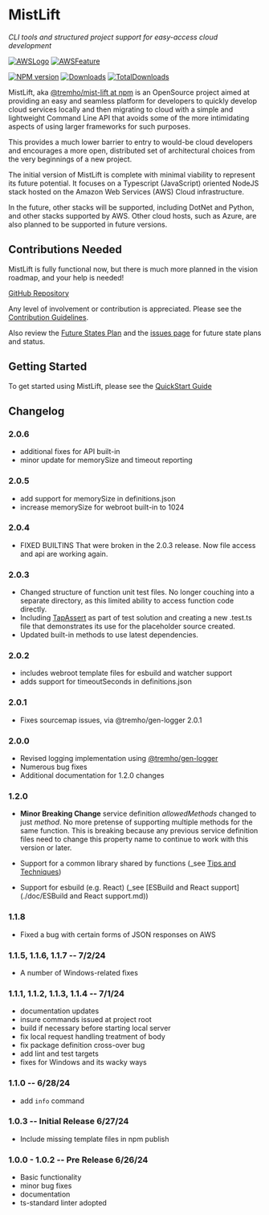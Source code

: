 
# MistLift

_CLI tools and structured project support for easy-access cloud development_

[![AWSLogo][aws-logo]][aws-url]
[![AWSFeature][aws-feature]][lambda-url]

[![NPM version][npm-image]][npm-url] 
[![Downloads][downloads-image]][npm-url]
[![TotalDownloads][total-downloads-image]][npm-url]

[aws-url]: https://aws.amazon.com
[lambda-url]: https://aws.amazon.com/lambda
[aws-logo]: https://img.shields.io/badge/-white?logo=amazonwebservices&logoColor=black
[aws-feature]: https://img.shields.io/badge/lambda-blue

[build-status]: https://travis-ci.org/tremho/mist-lift.svg?branch=master

[build-url]: https://travis-ci.org/tremho/mist-lift

[npm-image]: http://img.shields.io/npm/v/@tremho/mist-lift.svg

[npm-url]: https://npmjs.org/package/@tremho/mist-lift

[downloads-image]: http://img.shields.io/npm/dm/@tremho/mist-lift.svg

[total-downloads-image]: http://img.shields.io/npm/dt/@tremho/mist-lift.svg?label=total%20downloads

MistLift, aka [@tremho/mist-lift at npm](https://www.npmjs.com/package/@tremho/mist-lift) is an OpenSource project aimed at providing an easy and seamless platform for developers
to quickly develop cloud services locally and then migrating to cloud with a simple and
lightweight Command Line API that avoids some of the more intimidating aspects of 
using larger frameworks for such purposes.

This provides a much lower barrier to entry to would-be cloud developers
and encourages a more open, distributed set of architectural choices from the 
very beginnings of a new project.

The initial version of MistLift is complete with minimal viability 
to represent its future potential.  It focuses on a Typescript (JavaScript) oriented
NodeJS stack hosted on the Amazon Web Services (AWS) Cloud infrastructure.

In the future, other stacks will be supported, including DotNet and Python, and
other stacks supported by AWS.
Other cloud hosts, such as Azure, are also planned to be supported in future versions.

## Contributions Needed

MistLift is fully functional now, but there is much more planned in the
vision roadmap, and your help is needed!

[GitHub Repository](https://github.com/tremho/MistLift)

Any level of involvement or contribution is appreciated.  Please see
the [Contribution Guidelines](https://github.com/tremho/MistLift/blob/main/CONTRIBUTING.md).

Also review the [Future States Plan](https://github.com/tremho/MistLift/blob/main/doc/Future%20State%20Planning.md)
and the [issues page](https://github.com/tremho/MistLift/issues) for future state plans and status. 

## Getting Started

To get started using MistLift, please see the [QuickStart Guide](https://github.com/tremho/MistLift/blob/main/doc/MistLift%20Quick%20Start.md)


## Changelog

### 2.0.6
 - additional fixes for API built-in
 - minor update for memorySize and timeout reporting

### 2.0.5 
 - add support for memorySize in definitions.json
 - increase memorySize for webroot built-in to 1024

### 2.0.4
 - FIXED BUILTINS That were broken in the 2.0.3 release. Now file access and api are working again.

### 2.0.3
 - Changed structure of function unit test files.  No longer couching into a separate directory,
as this limited ability to access function code directly.
 - Including [TapAssert](https://www.npmjs.com/package/@tremho/tap-assert) as part of test solution and
creating a new .test.ts file that demonstrates its use for the placeholder source created.
 - Updated built-in methods to use latest dependencies.

### 2.0.2
- includes webroot template files for esbuild and watcher support
- adds support for timeoutSeconds in definitions.json

### 2.0.1
- Fixes sourcemap issues, via @tremho/gen-logger 2.0.1

### 2.0.0
- Revised logging implementation using [@tremho/gen-logger](https://www.npmjs.com/package/@tremho/gen-logger)
- Numerous bug fixes
- Additional documentation for 1.2.0 changes

### 1.2.0

- __Minor Breaking Change__ service definition _allowedMethods_ changed to just _method_. No more pretense of supporting multiple methods for the same function.
This is breaking because any previous service definition files need to change this property name to continue to work with this version or later.

- Support for a common library shared by functions (_see [Tips and Techniques](./doc/Tips%20and%20Techiques.md))
- Support for esbuild (e.g. React) (_see [ESBuild and React support](./doc/ESBuild and React support.md))

### 1.1.8

- Fixed a bug with certain forms of JSON responses on AWS

### 1.1.5, 1.1.6, 1.1.7 -- 7/2/24

- A number of Windows-related fixes 

### 1.1.1, 1.1.2, 1.1.3, 1.1.4 -- 7/1/24

- documentation updates
- insure commands issued at project root
- build if necessary before starting local server
- fix local request handling treatment of body
- fix package definition cross-over bug
- add lint and test targets
- fixes for Windows and its wacky ways

### 1.1.0 -- 6/28/24
- add `info` command

### 1.0.3 -- Initial Release 6/27/24
- Include missing template files in npm publish

### 1.0.0 - 1.0.2 -- Pre Release 6/26/24
- Basic functionality
- minor bug fixes
- documentation
- ts-standard linter adopted



 
 
 
 
 
 
 
 
 
